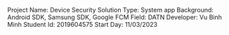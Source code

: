Project Name: Device Security Solution
Type: System app
Background: Android SDK, Samsung SDK, Google FCM
Field: DATN
Developer: Vu Binh Minh
Student Id: 2019604575
Start Day: 11/03/2023
